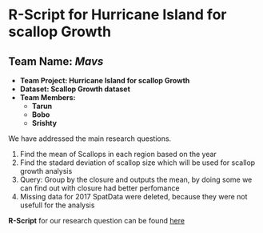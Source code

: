 # R-Script for Hurricane Island for scallop Growth

## **Team Name: _Mavs_**

- **Team Project: Hurricane Island for scallop Growth**
- **Dataset: Scallop Growth dataset**
- **Team Members:**
  - **Tarun**
  - **Bobo**
  - **Srishty**


We have addressed the main research questions.

1) Find the mean of Scallops in each region based on the year 
2) Find the stadard deviation of scallop size which will be used for scallop growth analysis 
3) Query: Group by the closure and outputs the mean, by doing some we can find out with closure had better perfomance 
4) Missing data for 2017 SpatData were deleted, because they were not usefull for the analysis


**R-Script** for our research question can be found [here](https://github.com/Wolverine7/Team-Mavs-ISQA8086-002/blob/master/WorkPlan_ResearchQuestions.md)
